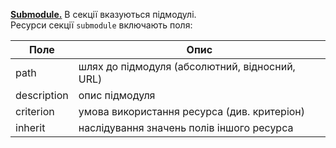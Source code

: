 [**Submodule.**](#submodule) В секції вказуються підмодулі.  
Ресурси секції `submodule` включають поля:  

| Поле           | Опис                                           |
|----------------|------------------------------------------------|
| path           | шлях до підмодуля (абсолютний, відносний, URL) |
| description    | опис підмодуля                                 |
| criterion      | умова використання ресурса (див. критеріон)    |
| inherit        | наслідування значень полів іншого ресурса      |  